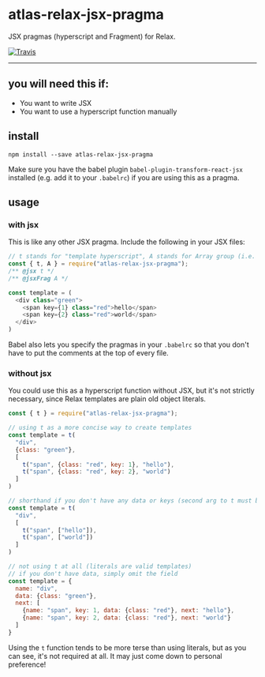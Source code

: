 # atlas-relax-jsx-pragma

JSX pragmas (hyperscript and Fragment) for Relax.

[![Travis](https://img.shields.io/travis/[username]/[repo].svg)](https://travis-ci.org/[username]/[repo])

---

## you will need this if:

  * You want to write JSX
  * You want to use a hyperscript function manually

## install

```
npm install --save atlas-relax-jsx-pragma
```

Make sure you have the babel plugin `babel-plugin-transform-react-jsx` installed (e.g. add it to your `.babelrc`) if you are using this as a pragma.

## usage

### with jsx

This is like any other JSX pragma. Include the following in your JSX files:

```javascript
// t stands for "template hyperscript", A stands for Array group (i.e. Fragment)
const { t, A } = require("atlas-relax-jsx-pragma");
/** @jsx t */
/** @jsxFrag A */

const template = (
  <div class="green">
    <span key={1} class="red">hello</span>
    <span key={2} class="red">world</span>
  </div>
)
```

Babel also lets you specify the pragmas in your `.babelrc` so that you don't have to put the comments at the top of every file.

### without jsx

You could use this as a hyperscript function without JSX, but it's not strictly necessary, since Relax templates are plain old object literals.

```javascript
const { t } = require("atlas-relax-jsx-pragma");

// using t as a more concise way to create templates
const template = t(
  "div",
  {class: "green"}, 
  [
    t("span", {class: "red", key: 1}, "hello"),
    t("span", {class: "red", key: 2}, "world")
  ]
)

// shorthand if you don't have any data or keys (second arg to t must be an array)
const template = t(
  "div", 
  [
    t("span", ["hello"]),
    t("span", ["world"])
  ]
)

// not using t at all (literals are valid templates)
// if you don't have data, simply omit the field
const template = {
  name: "div", 
  data: {class: "green"}, 
  next: [
    {name: "span", key: 1, data: {class: "red"}, next: "hello"},
    {name: "span", key: 2, data: {class: "red"}, next: "world"}
  ]
}
```

Using the `t` function tends to be more terse than using literals, but as you can see, it's not required at all. It may just come down to personal preference!
